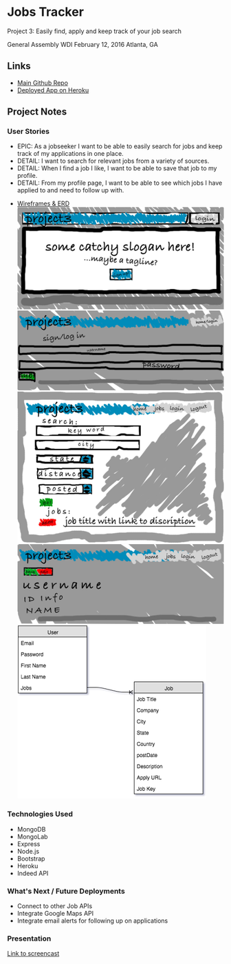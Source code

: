 # Jobs Tracker
Project 3: Easily find, apply and keep track of your job search

General Assembly WDI February 12, 2016 Atlanta, GA

## Links
* [Main Github Repo](https://github.com/nwepperson/Jobs-Tracker)
* [Deployed App on Heroku](https://ancient-springs-85300.herokuapp.com/)

## Project Notes
### User Stories
- EPIC: As a jobseeker I want to be able to easily search for jobs and keep track
of my applications in one place.
- DETAIL: I want to search for relevant jobs from a variety of sources.
- DETAIL: When I find a job I like, I want to be able to save that job to my profile.
- DETAIL: From my profile page, I want to be able to see which jobs I have applied to
and need to follow up with.

* [Wireframes & ERD](https://drive.google.com/file/d/0B7VisA2q3bJlOV9qSE9qTVlxM0U/view?usp=sharing)
![Home page](/public/images/jobs_deliverables.jpg)
![Sign up](/public/images/jobs2.jpg)
![Job search](/public/images/job3.jpg)
![User profile](/public/images/jobs4.jpg)
![ERD](/public/images/Jobs-Tracker-ERD.png)

### Technologies Used
* MongoDB
* MongoLab
* Express
* Node.js
* Bootstrap
* Heroku
* Indeed API

### What's Next / Future Deployments
* Connect to other Job APIs
* Integrate Google Maps API
* Integrate email alerts for following up on applications

### Presentation
[Link to screencast](https://drive.google.com/file/d/0B7VisA2q3bJlVDYtTUNXYnRSNEE/view?usp=sharing)
